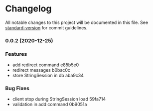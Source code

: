 # Changelog

All notable changes to this project will be documented in this file. See [standard-version](https://github.com/conventional-changelog/standard-version) for commit guidelines.

### 0.0.2 (2020-12-25)


### Features

* add redirect command e85b5e0
* redirect messages b0bac0c
* store StringSession in db aba9c34


### Bug Fixes

* client stop during StringSession load 59fa714
* validation in add command 0b9051a
